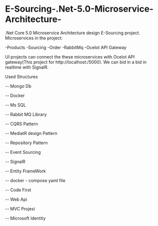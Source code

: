 # E-Sourcing-.Net-5.0-Microservice-Architecture-

.Net Core 5.0 Microservice Architecture design  E-Sourcing project.
Microservices in the project:

-Products
-Sourcing
-Order
-RabbitMq
-Ocelot API Gateway

UI projects can connect the these microservices with Ocelot API gateway(This project for http://localhost:/5000).
We can bid in a bid in realtime with SignalR.

Used Structures

-- Mongo Db

-- Docker

-- Ms SQL

-- Rabbit MQ Library

-- CQRS Pattern

-- MediatR design Pattern

-- Repository Pattern

-- Event Sourcing

-- SignalR

-- Entity FrameWork

-- docker - compose yaml file

-- Code First 

-- Web Api

-- MVC Projesi

-- Microsoft Identity
